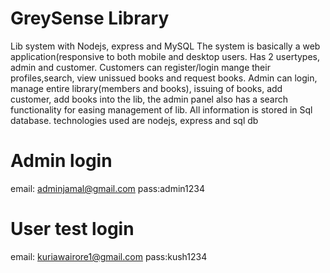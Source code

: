 # GreySense Library
Lib system with Nodejs, express and MySQL
The system is basically a web application(responsive to both mobile and desktop users. Has 2 usertypes, admin and customer. 
Customers can register/login mange their profiles,search, view unissued books and request books. 
Admin can login, manage entire library(members and books), issuing of books, add customer, add books into the lib, 
the admin panel also has a search functionality for easing management of lib. 
All information is stored in Sql database. technologies used are nodejs, express and sql db

# Admin login
email: adminjamal@gmail.com
pass:admin1234

# User test login
email: kuriawairore1@gmail.com
pass:kush1234

